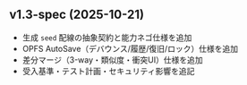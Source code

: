 ## v1.3-spec (2025-10-21)
- 生成 `seed` 配線の抽象契約と能力ネゴ仕様を追加
- OPFS AutoSave（デバウンス/履歴/復旧/ロック）仕様を追加
- 差分マージ（3-way・類似度・衝突UI）仕様を追加
- 受入基準・テスト計画・セキュリティ影響を追記
